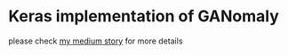 # Keras implementation of GANomaly
please check [my medium story](https://medium.com/@radleaf/draw-a-similar-image-to-do-anomaly-detection-228b7cd188e3) for more details
